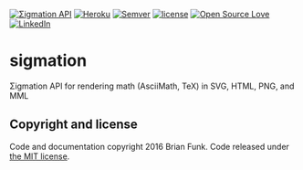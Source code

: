 [![Σigmation API](https://img.shields.io/badge/%CE%A3igmation-API-green.svg)](https://sigmation.herokuapp.com/math.svg?m=sum_(i=1)^N%202^i)
[![Heroku](http://heroku-badge.herokuapp.com/?app=sigmation&style=flat)](https://sigmation.herokuapp.com/math.html?m=sum_(i=1)^N%202^i)
[![Semver](https://img.shields.io/badge/SemVer-2.0-blue.svg)](http://semver.org/spec/v2.0.0.html)
[![license](https://img.shields.io/github/license/mashape/apistatus.svg?maxAge=2592000)](https://opensource.org/licenses/MIT)
[![Open Source Love](https://badges.frapsoft.com/os/v1/open-source.svg?v=103)](https://github.com/ellerbrock/open-source-badge/)
[![LinkedIn](https://img.shields.io/badge/Linked-In-blue.svg)](https://www.linkedin.com/in/brianrandyfunk)

# sigmation
Σigmation API for rendering math (AsciiMath, TeX) in SVG, HTML, PNG, and MML

## Copyright and license

Code and documentation copyright 2016 Brian Funk. Code released under [the MIT license](https://opensource.org/licenses/MIT).
